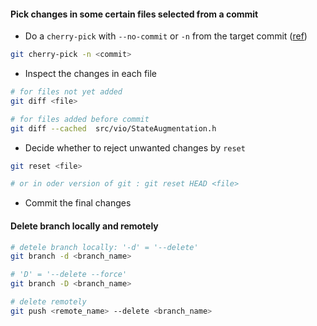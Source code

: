 #### Pick changes in some certain files selected from a commit
* Do a `cherry-pick` with `--no-commit` or `-n` from the target commit ([ref](https://stackoverflow.com/questions/5717026/how-to-git-cherry-pick-only-changes-to-certain-files))
```bash
git cherry-pick -n <commit>
```
* Inspect the changes in each file
```bash
# for files not yet added
git diff <file>

# for files added before commit
git diff --cached  src/vio/StateAugmentation.h
```

* Decide whether to reject unwanted changes by `reset`
```bash
git reset <file>

# or in oder version of git : git reset HEAD <file>
```

* Commit the final changes

#### Delete branch locally and remotely
```bash
# detele branch locally: '-d' = '--delete'
git branch -d <branch_name>

# 'D' = '--delete --force'
git branch -D <branch_name>

# delete remotely
git push <remote_name> --delete <branch_name>
```
